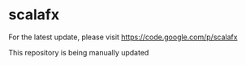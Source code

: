 scalafx
=======

For the latest update, please visit https://code.google.com/p/scalafx 

This repository is being manually updated

